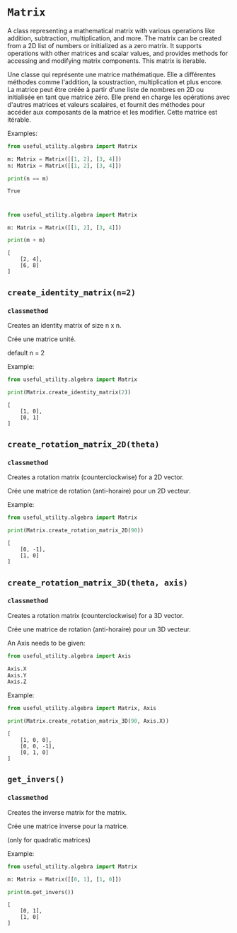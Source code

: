 
# `Matrix`

A class representing a mathematical matrix with various operations like addition, subtraction, multiplication, and more. The matrix can be created from a 2D list of numbers or initialized as a zero matrix. It supports operations with other matrices and scalar values, and provides methods for accessing and modifying matrix components. This matrix is iterable.

Une classe qui représente une matrice mathématique. Elle a différentes méthodes comme l'addition, la soustraction, multiplication et plus encore. La matrice peut être créée à partir d'une liste de nombres en 2D ou initialisée en tant que matrice zéro. Elle prend en charge les opérations avec d'autres matrices et valeurs scalaires, et fournit des méthodes pour accéder aux composants de la matrice et les modifier. Cette matrice est itérable.

Examples:
```python
from useful_utility.algebra import Matrix

m: Matrix = Matrix([[1, 2], [3, 4]])
n: Matrix = Matrix([[1, 2], [3, 4]])

print(n == m)
```
```title="output"
True
```
#

```python
from useful_utility.algebra import Matrix

m: Matrix = Matrix([[1, 2], [3, 4]])

print(m + m)
```
```title="output"
[
    [2, 4],
    [6, 8]
]
```



## `create_identity_matrix(n=2)` 
### `classmethod`

Creates an identity matrix of size n x n.

Crée une matrice unité.

default n = 2

Example:
```python
from useful_utility.algebra import Matrix

print(Matrix.create_identity_matrix(2))
```
```title="output"
[
    [1, 0],
    [0, 1]
]
```

## `create_rotation_matrix_2D(theta)` 
### `classmethod`
Creates a rotation matrix (counterclockwise) for a 2D vector.

Crée une matrice de rotation (anti-horaire) pour un 2D vecteur.

Example:
```python
from useful_utility.algebra import Matrix

print(Matrix.create_rotation_matrix_2D(90))
```
```title="output"
[
    [0, -1],
    [1, 0]
]
```

## `create_rotation_matrix_3D(theta, axis)` 
### `classmethod`
Creates a rotation matrix (counterclockwise) for a 3D vector.

Crée une matrice de rotation (anti-horaire) pour un 3D vecteur.

An Axis needs to be given:
```python
from useful_utility.algebra import Axis

Axis.X
Axis.Y
Axis.Z
```

Example:
```python
from useful_utility.algebra import Matrix, Axis

print(Matrix.create_rotation_matrix_3D(90, Axis.X))
```
```title="output"
[
    [1, 0, 0],
    [0, 0, -1],
    [0, 1, 0]
]
```


## `get_invers()` 
### `classmethod`
Creates the inverse matrix for the matrix.

Crée une matrice inverse pour la matrice.

(only for quadratic matrices)

Example:
```python
from useful_utility.algebra import Matrix

m: Matrix = Matrix([[0, 1], [1, 0]])

print(m.get_invers())
```
```title="output"
[
    [0, 1],
    [1, 0]
]
```